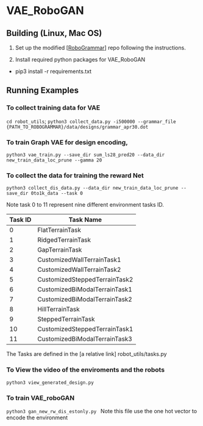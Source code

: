 # VAE_RoboGAN
## Building (Linux, Mac OS)

1. Set up the modified \[[RoboGrammar](https://github.com/JiahengHu/RoboGrammar.git)\] repo following the instructions.


2. Install required python packages for VAE_RoboGAN
* pip3 install -r requirements.txt

## Running Examples
### To collect training data for VAE
`cd robot_utils`; 
`python3 collect_data.py -i500000 --grammar_file {PATH_TO_ROBOGRAMMAR}/data/designs/grammar_apr30.dot`

### To train Graph VAE for design encoding,
`python3 vae_train.py --save_dir sum_ls28_pred20 --data_dir new_train_data_loc_prune --gamma 20 
`

### To collect the data for training the reward Net 
`python3 collect_dis_data.py --data_dir new_train_data_loc_prune --save_dir 0to1k_data --task 0
`

Note task 0 to 11 represent nine different environment tasks ID. 

| Task ID  		| Task Name 					|
| ------------- | ------------------------------|
| 0  			| FlatTerrainTask  				|
| 1  			| RidgedTerrainTask  			|
| 2  			| GapTerrainTask  				|
| 3  			| CustomizedWallTerrainTask1  	|
| 4  			| CustomizedWallTerrainTask2  	|
| 5  			| CustomizedSteppedTerrainTask2 |
| 6  			| CustomizedBiModalTerrainTask1 |
| 7  			| CustomizedBiModalTerrainTask2 |
| 8  			| HillTerrainTask  				|
| 9  			| SteppedTerrainTask  			|
| 10  			| CustomizedSteppedTerrainTask1 |
| 11  			| CustomizedBiModalTerrainTask3 |

The Tasks are defined in the [a relative link] robot_utils/tasks.py

### To View the video of the enviroments and the robots
`python3 view_generated_design.py 
`

### To train VAE_roboGAN
`python3 gan_new_rw_dis_estonly.py
`
Note this file use the one hot vector to encode the environment